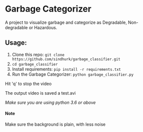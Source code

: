 # Garbage Categorizer

A project to visualize garbage and categorize as Degradable, Non-degradable or Hazardous.

## Usage:

1. Clone this repo: `git clone https://github.com/sindhurk/garbage_classifier.git`
2. `cd garbage_classifier`
3. Install requirements: `pip install -r requirements.txt`
4. Run the Garbage Categorizer: `python garbage_classifier.py`

Hit 'q' to stop the video

The output video is saved a test.avi

*Make sure you are using python 3.6 or above*

#### Note
Make sure the background is plain, with less noise
